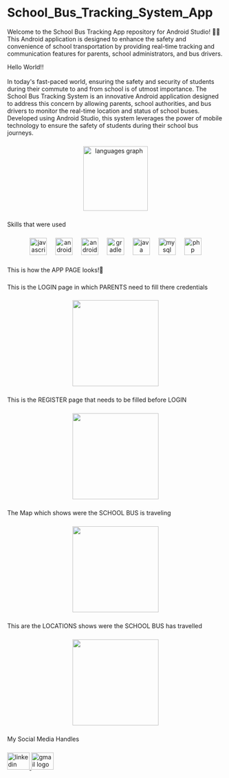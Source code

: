 # School_Bus_Tracking_System_App
Welcome to the School Bus Tracking App repository for Android Studio! 🚌📍This Android application is designed to enhance the safety and convenience of school transportation by providing real-time tracking and communication features for parents, school administrators, and bus drivers.
<p align="left">Hello World!!<br><br>In today's fast-paced world, ensuring the safety and security of students during their commute to and from school is of utmost importance. The School Bus Tracking System is an innovative Android application designed to address this concern by allowing parents, school authorities, and bus drivers to monitor the real-time location and status of school buses. Developed using Android Studio, this system leverages the power of mobile technology to ensure the safety of students during their school bus journeys.</p>

###

<div align="center">
  <img src="https://github-readme-stats.vercel.app/api/top-langs?username=Vikas3528&locale=en&hide_title=true&layout=compact&card_width=320&langs_count=5&theme=dracula&hide_border=false&order=2" height="150" alt="languages graph"  />
</div>

###

<p align="left">Skills that were used</p>

###

<div align="center">
  <img src="https://cdn.jsdelivr.net/gh/devicons/devicon/icons/javascript/javascript-original.svg" height="40" alt="javascript logo"  />
  <img width="12" />
  <img src="https://cdn.jsdelivr.net/gh/devicons/devicon/icons/android/android-original.svg" height="40" alt="android logo"  />
  <img width="12" />
  <img src="https://cdn.jsdelivr.net/gh/devicons/devicon/icons/androidstudio/androidstudio-original.svg" height="40" alt="androidstudio logo"  />
  <img width="12" />
  <img src="https://cdn.jsdelivr.net/gh/devicons/devicon/icons/gradle/gradle-plain.svg" height="40" alt="gradle logo"  />
  <img width="12" />
  <img src="https://cdn.jsdelivr.net/gh/devicons/devicon/icons/java/java-original.svg" height="40" alt="java logo"  />
  <img width="12" />
  <img src="https://cdn.jsdelivr.net/gh/devicons/devicon/icons/mysql/mysql-original.svg" height="40" alt="mysql logo"  />
  <img width="12" />
  <img src="https://cdn.jsdelivr.net/gh/devicons/devicon/icons/php/php-original.svg" height="40" alt="php logo"  />
</div>

###

<p align="left">This is how the APP PAGE looks!👀</p>

###

<p align="left">This is the LOGIN page in which PARENTS need to fill there credentials</p>

###

<div align="center">
  <img height="200" src="https://drive.google.com/file/d/14Op6rK8gLRBFh-l802IrDTHC0kO-5MDf/view?usp=drive_link"  />
</div>

###

<p align="left">This is the REGISTER page that needs to be filled before LOGIN</p>

###

<div align="center">
  <img height="200" src="https://drive.google.com/file/d/1DPbJepK5lqYO6b-nwhVsof4GEoKjmbPO/view?usp=drive_link"  />
</div>

###

<p align="left">The Map which shows were the SCHOOL BUS is traveling</p>

###

<div align="center">
  <img height="200" src="https://drive.google.com/file/d/1fqSQdVsdwLDENQwP2vJQHYP0lHpGQI0V/view?usp=drive_link"  />
</div>

###

<p align="left">This are the LOCATIONS shows were the SCHOOL BUS has travelled</p>

###

<div align="center">
  <img height="200" src="https://drive.google.com/file/d/1Y7WwR-wev9TKenOLj5YjpDzzZ-o81Wqu/view?usp=drive_link"  />
</div>

###

<p align="left">My Social Media Handles</p>

###

<div align="left">
  <a href="https://www.linkedin.com/in/vikasamin96/" target="_blank">
    <img src="https://raw.githubusercontent.com/maurodesouza/profile-readme-generator/master/src/assets/icons/social/linkedin/default.svg" width="52" height="40" alt="linkedin logo"  />
  </a>
  <a href="Vikasamin9@gmail.com" target="_blank">
    <img src="https://raw.githubusercontent.com/maurodesouza/profile-readme-generator/master/src/assets/icons/social/gmail/default.svg" width="52" height="40" alt="gmail logo"  />
  </a>
</div>

###
